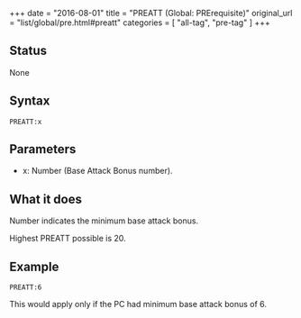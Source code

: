 +++
date = "2016-08-01"
title = "PREATT (Global: PRErequisite)"
original_url = "list/global/pre.html#preatt"
categories = [ "all-tag", "pre-tag" ]
+++

## Status

None

## Syntax

`PREATT:x`

## Parameters

-   x: Number (Base Attack Bonus number).



What it does
------------

Number indicates the minimum base attack bonus.

Highest PREATT possible is 20.

Example
-------

`PREATT:6`

This would apply only if the PC had minimum base attack bonus of 6.

